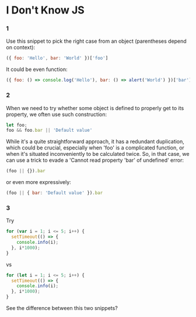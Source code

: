 # I Don't Know JS

### 1

Use this snippet to pick the right case from an object (parentheses depend on context):
``` javascript
({ foo: 'Hello', bar: 'World' })['foo']
```
It could be even function:
``` javascript
({ foo: () => console.log('Hello'), bar: () => alert('World') })['bar']()
```

### 2

When we need to try whether some object is defined to properly get to its property, we often use such construction:
``` javascript
let foo;
foo && foo.bar || 'Default value'
```
While it's a quite straightforward approach, it has a redundant duplication, which could be crucial, especially when 'foo' is a complicated function, or when it's situated inconveniently to be calculated twice. So, in that case, we can use a trick to evade a 'Cannot read property 'bar' of undefined' error:
``` javascript
(foo || {}).bar
```
or even more expressively:
``` javascript
(foo || { bar: 'Default value' }).bar
```

### 3

Try
``` javascript
for (var i = 1; i <= 5; i++) {
  setTimeout(() => {
    console.info(i);
  }, i*1000);
}
```
vs
``` javascript
for (let i = 1; i <= 5; i++) {
  setTimeout(() => {
    console.info(i);
  }, i*1000);
}
```
See the difference between this two snippets?
